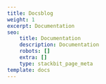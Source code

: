```yaml
---
title: Docsblog
weight: 1
excerpt: Documentation
seo:
    title: Documentation
    description: Documentation
    robots: []
    extra: []
    type: stackbit_page_meta
template: docs
---
```


